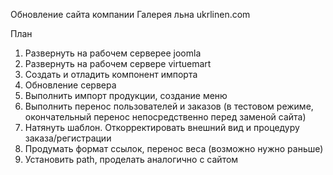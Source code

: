 Обновление сайта компании Галерея льна ukrlinen.com

План
1) Развернуть на рабочем серверее joomla
2) Развернуть на рабочем сервере virtuemart
3) Создать и отладить компонент импорта
4) Обновление сервера
5) Выполнить импорт продукции, создание меню
6) Выполнить перенос пользователей и заказов (в тестовом режиме, окончательный перенос непосредственно перед заменой сайта)
7) Натянуть шаблон. Откорректировать внешний вид и процедуру заказа/регистрации
8) Продумать формат ссылок, перенос веса (возможно нужно раньше)
9) Установить path, проделать аналогично с сайтом
